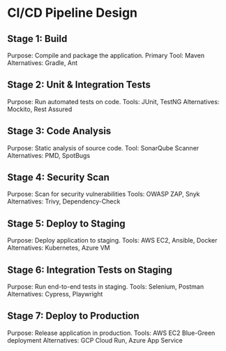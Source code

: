 # CI/CD Pipeline Design

## Stage 1: Build
Purpose: Compile and package the application. 
Primary Tool: Maven
Alternatives: Gradle, Ant

## Stage 2: Unit & Integration Tests
Purpose: Run automated tests on code. 
Tools: JUnit, TestNG 
Alternatives: Mockito, Rest Assured

## Stage 3: Code Analysis
Purpose: Static analysis of source code. 
Tool: SonarQube Scanner 
Alternatives: PMD, SpotBugs

## Stage 4: Security Scan
Purpose: Scan for security vulnerabilities 
Tools: OWASP ZAP, Snyk
Alternatives: Trivy, Dependency-Check

## Stage 5: Deploy to Staging
Purpose: Deploy application to staging. 
Tools: AWS EC2, Ansible, Docker 
Alternatives: Kubernetes, Azure VM

## Stage 6: Integration Tests on Staging
Purpose: Run end-to-end tests in staging.
Tools: Selenium, Postman
Alternatives: Cypress, Playwright

## Stage 7: Deploy to Production
Purpose: Release application in production. 
Tools: AWS EC2 Blue-Green deployment 
Alternatives: GCP Cloud Run, Azure App Service
